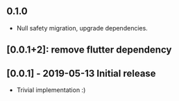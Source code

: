 ## 0.1.0

* Null safety migration, upgrade dependencies.

## [0.0.1+2]: remove flutter dependency

## [0.0.1] - 2019-05-13 Initial release

* Trivial implementation :)

